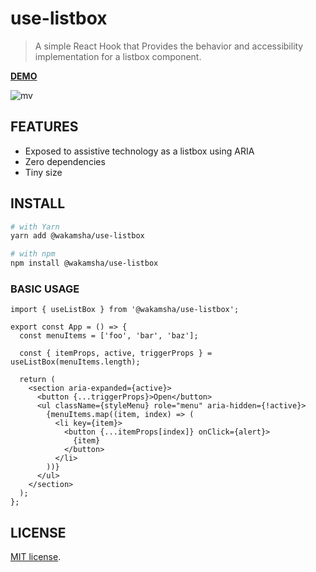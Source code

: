 # use-listbox

> A simple React Hook that Provides the behavior and accessibility implementation for a listbox component.

**[DEMO](https://wakamsha.github.io/use-listbox/?path=/story/uselistbox--basic)**

![mv](https://user-images.githubusercontent.com/2629981/147489862-a9f6d7c1-6ea6-41e8-8472-a50d768c0c7f.gif)

## FEATURES

- Exposed to assistive technology as a listbox using ARIA
- Zero dependencies
- Tiny size

## INSTALL

```bash
# with Yarn
yarn add @wakamsha/use-listbox

# with npm
npm install @wakamsha/use-listbox
```

### BASIC USAGE

```tsx
import { useListBox } from '@wakamsha/use-listbox';

export const App = () => {
  const menuItems = ['foo', 'bar', 'baz'];

  const { itemProps, active, triggerProps } = useListBox(menuItems.length);

  return (
    <section aria-expanded={active}>
      <button {...triggerProps}>Open</button>
      <ul className={styleMenu} role="menu" aria-hidden={!active}>
        {menuItems.map((item, index) => (
          <li key={item}>
            <button {...itemProps[index]} onClick={alert}>
              {item}
            </button>
          </li>
        ))}
      </ul>
    </section>
  );
};
```

## LICENSE

[MIT license](https://en.wikipedia.org/wiki/MIT_License).
